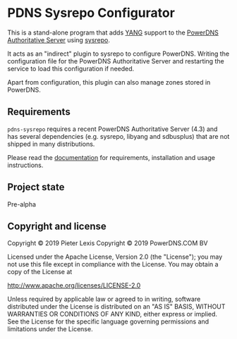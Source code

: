 # PDNS Sysrepo Configurator
This is a stand-alone program that adds [YANG](https://en.wikipedia.org/wiki/YANG) support to the [PowerDNS Authoritative Server](https://docs.powerdns.com/authoritative) using [sysrepo](https://sysrepo.org).

It acts as an "indirect" plugin to sysrepo to configure PowerDNS.
Writing the configuration file for the PowerDNS Authoritative Server and restarting the service to load this configuration if needed.

Apart from configuration, this plugin can also manage zones stored in PowerDNS.

## Requirements
`pdns-sysrepo` requires a recent PowerDNS Authoritative Server (4.3) and has several dependencies (e.g. sysrepo, libyang and sdbusplus) that are not shipped in many distributions.

Please read the [documentation](documentation/install.rst) for requirements, installation and usage instructions.

## Project state
Pre-alpha

## Copyright and license
Copyright © 2019 Pieter Lexis
Copyright © 2019 PowerDNS.COM BV

Licensed under the Apache License, Version 2.0 (the "License");
you may not use this file except in compliance with the License.
You may obtain a copy of the License at

   http://www.apache.org/licenses/LICENSE-2.0

Unless required by applicable law or agreed to in writing, software
distributed under the License is distributed on an "AS IS" BASIS,
WITHOUT WARRANTIES OR CONDITIONS OF ANY KIND, either express or implied.
See the License for the specific language governing permissions and
limitations under the License.